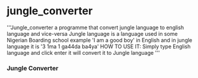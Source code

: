 # jungle_converter
'''Jungle_converter a programme that convert jungle language to english language and vice-versa
 Jungle language is a language used in some Nigerian Boarding school
example 'I am a good boy' in English and in jungle language it is '3 1ma 1 ga44da ba4ya' 
HOW TO USE IT:
 Simply type English language and click enter it will convert it to Jungle language 
'''




### Jungle Converter